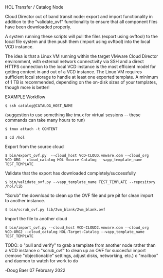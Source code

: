 HOL Transfer / Catalog Node

Cloud Director out of band transit node: export and import functionality in
addition to the "validate_ovf" functionality to ensure that all component files have been
downloaded properly.

A system running these scripts will pull the files (export using ovftool) to the local
file system and then push them (import using ovftool) into the local VCD instance.

The idea is that a Linux VM running within the target VMware Cloud Director environment, 
with external network connectivity via SSH and a direct HTTPS connection to the local VCD 
instance is the most efficient model for getting content in and out of a VCD instance. 
The Linux VM requires sufficient local storage to handle at least one exported template. 
A minimum of 1 TB is recommended, depending on the on-disk sizes of your templates, though more is better!


EXAMPLE Workflow

`$ ssh catalog@CATALOG_HOST_NAME`

(suggestion to use something like tmux for virtual sessions -- these commands can take many hours to run)

`$ tmux attach -t CONTENT`

`$ cd /hol`

Export from the source cloud

`$ bin/export_ovf.py  --cloud_host VCD-CLOUD.vmware.com --cloud_org VCD-ORG --cloud_catalog HOL-Source-Catalog --vapp_template_name TEST_TEMPLATE`

Validate that the export has downloaded completely/successfully

`$ bin/validate_ovf.py --vapp_template_name TEST_TEMPLATE --repository /hol/lib`

"Scrub" the download to clean up the OVF file and pre pit for clean import to another instance.

`$ bin/scrub_ovf.py lib/2vm_blank/2vm_blank.ovf`

Import the file to another cloud

`$ bin/import_ovf.py --cloud_host VCD-CLOUD2.vmware.com --cloud_org VCD-ORG2 --cloud_catalog HOL-Target-Catalog --vapp_template_name TEST_TEMPLATE`


TODO:
o "pull and verify" to grab a template from another node rather than a VCD instance
o "scrub_ovf" to clean up an OVF for succesful import (remove "objectionable" settings, adjust disks, networking, etc.)
o "mailbox" and daemon to watch for work to do

-Doug Baer
07 February 2022
